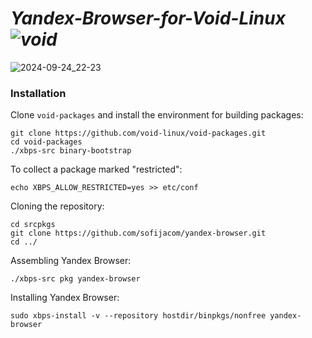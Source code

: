 # _Yandex-Browser-for-Void-Linux ![void](https://github.com/sofijacom/yandex-browser/assets/107557749/0cb14595-dcea-4f79-84a4-0185b1df379d)_


![2024-09-24_22-23](https://github.com/user-attachments/assets/4d556c6b-a092-44f2-b2e1-1e9dce9af76d)


### Installation

Clone `void-packages` and install the environment for building packages:
```
git clone https://github.com/void-linux/void-packages.git
cd void-packages
./xbps-src binary-bootstrap
```

To collect a package marked "restricted":
```
echo XBPS_ALLOW_RESTRICTED=yes >> etc/conf
```

Cloning the repository:
```
cd srcpkgs
git clone https://github.com/sofijacom/yandex-browser.git
cd ../
```

Assembling Yandex Browser:
```
./xbps-src pkg yandex-browser
```

Installing Yandex Browser:
```
sudo xbps-install -v --repository hostdir/binpkgs/nonfree yandex-browser
```
